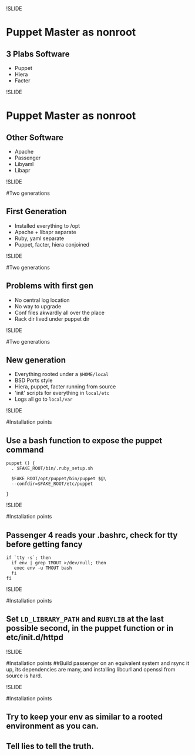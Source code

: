 !SLIDE
# Puppet Master as nonroot

## 3 Plabs Software
 * Puppet
 * Hiera
 * Facter

!SLIDE
# Puppet Master as nonroot

## Other Software
  * Apache
  * Passenger
  * Libyaml
  * Libapr 

!SLIDE

#Two generations
## First Generation
  * Installed everything to /opt
  * Apache + libapr separate
  * Ruby, yaml separate
  * Puppet, facter, hiera conjoined

!SLIDE

#Two generations
## Problems with first gen
  * No central log location
  * No way to upgrade
  * Conf files akwardly all over the place
  * Rack dir lived under puppet dir

!SLIDE

#Two generations
## New generation
  * Everything rooted under a ``$HOME/local``
  * BSD Ports style
  * Hiera, puppet, facter running from source
  * 'init' scripts for everything in ``local/etc``
  * Logs all go to ``local/var``

!SLIDE

#Installation points
## Use a bash function to expose the puppet command 


    puppet () {
      . $FAKE_ROOT/bin/.ruby_setup.sh

      $FAKE_ROOT/opt/puppet/bin/puppet $@\
      --confdir=$FAKE_ROOT/etc/puppet

    }

!SLIDE

#Installation points
## Passenger 4 reads your .bashrc, check for tty before getting fancy

    if `tty -s`; then
      if env | grep TMOUT >/dev/null; then 
       exec env -u TMOUT bash
      fi 
    fi


!SLIDE

#Installation points
## Set ``LD_LIBRARY_PATH`` and ``RUBYLIB``  at the last possible second, in the puppet function or in etc/init.d/httpd


!SLIDE

#Installation points
##Build passenger on an equivalent system and rsync it up, its dependencies are many, and installing libcurl and openssl from source is hard.

!SLIDE

#Installation points
## Try to keep your env as similar to a rooted environment as you can.
## Tell lies to tell the truth.







